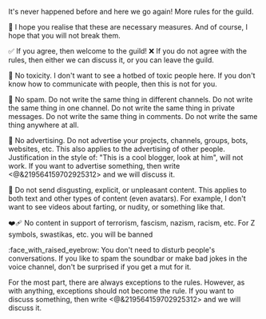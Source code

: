 It's never happened before and here we go again! More rules for the guild. 

🙏 I hope you realise that these are necessary measures. And of course, I hope that you will not break them.

:white_check_mark: If you agree, then welcome to the guild!
:x: If you do not agree with the rules, then either we can discuss it, or you can leave the guild.

:anger: No toxicity. I don't want to see a hotbed of toxic people here. If you don't know how to communicate with people, then this is not for you.

:loudspeaker: No spam. Do not write the same thing in different channels. Do not write the same thing in one channel. Do not write the same thing in private messages. Do not write the same thing in comments. Do not write the same thing anywhere at all.

:newspaper: No advertising. Do not advertise your projects, channels, groups, bots, websites, etc. This also applies to the advertising of other people. Justification in the style of: "This is a cool blogger, look at him", will not work. If you want to advertise something, then write <@&219564159702925312> and we will discuss it.

:dash: Do not send disgusting, explicit, or unpleasant content. This applies to both text and other types of content (even avatars). For example, I don't want to see videos about farting, or nudity, or something like that.

:mending_heart: No content in support of terrorism, fascism, nazism, racism, etc. For Z symbols, swastikas, etc. you will be banned

:face_with_raised_eyebrow: You don't need to disturb people's conversations. If you like to spam the soundbar or make bad jokes in the voice channel, don't be surprised if you get a mut for it.

For the most part, there are always exceptions to the rules. However, as with anything, exceptions should not become the rule. If you want to discuss something, then write <@&219564159702925312> and we will discuss it.
